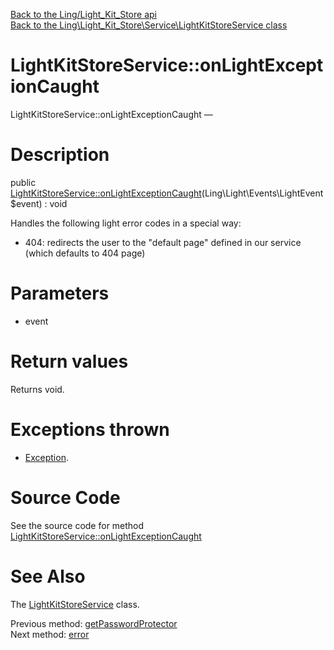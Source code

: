 [Back to the Ling/Light_Kit_Store api](https://github.com/lingtalfi/Light_Kit_Store/blob/master/doc/api/Ling/Light_Kit_Store.md)<br>
[Back to the Ling\Light_Kit_Store\Service\LightKitStoreService class](https://github.com/lingtalfi/Light_Kit_Store/blob/master/doc/api/Ling/Light_Kit_Store/Service/LightKitStoreService.md)


LightKitStoreService::onLightExceptionCaught
================



LightKitStoreService::onLightExceptionCaught — 




Description
================


public [LightKitStoreService::onLightExceptionCaught](https://github.com/lingtalfi/Light_Kit_Store/blob/master/doc/api/Ling/Light_Kit_Store/Service/LightKitStoreService/onLightExceptionCaught.md)(Ling\Light\Events\LightEvent $event) : void




Handles the following light error codes in a special way:

- 404: redirects the user to the "default page" defined in our service (which defaults to 404 page)




Parameters
================


- event

    


Return values
================

Returns void.


Exceptions thrown
================

- [Exception](http://php.net/manual/en/class.exception.php).&nbsp;







Source Code
===========
See the source code for method [LightKitStoreService::onLightExceptionCaught](https://github.com/lingtalfi/Light_Kit_Store/blob/master/Service/LightKitStoreService.php#L268-L286)


See Also
================

The [LightKitStoreService](https://github.com/lingtalfi/Light_Kit_Store/blob/master/doc/api/Ling/Light_Kit_Store/Service/LightKitStoreService.md) class.

Previous method: [getPasswordProtector](https://github.com/lingtalfi/Light_Kit_Store/blob/master/doc/api/Ling/Light_Kit_Store/Service/LightKitStoreService/getPasswordProtector.md)<br>Next method: [error](https://github.com/lingtalfi/Light_Kit_Store/blob/master/doc/api/Ling/Light_Kit_Store/Service/LightKitStoreService/error.md)<br>

